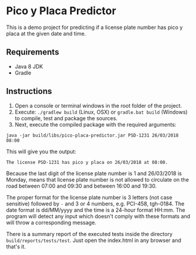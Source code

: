 # Pico y Placa Predictor
This is a demo project for predicting if a license plate number has pico y placa at the given date and time.

## Requirements
- Java 8 JDK
- Gradle

## Instructions
1. Open a console or terminal windows in the root folder of the project.
2. Execute: `./gradlew build` (Linux, OSX) or `gradle.bat build` (Windows) to compile, test and package the sources.
3. Next, execute the compiled package with the required arguments: 
```
java -jar build/libs/pico-placa-predictor.jar PSD-1231 26/03/2018 08:00
```

This will give you the output:
```
The license PSD-1231 has pico y placa on 26/03/2018 at 08:00.
```
Because the last digit of the license plate number is 1 and 26/03/2018 is Monday, means that license plate number is not allowed to circulate on the road between 07:00 and 09:30 and between 16:00 and 19:30.

The proper format for the license plate number is 3 letters (not case sensitive) followed by `-` and 3 or 4 numbers, e.g. PCI-458, tgh-0184. The date format is dd/MM/yyyy and the time is a 24-hour format HH:mm. The program will detect any input which doesn't comply with these formats and will throw a corresponding message.

There is a summary report of the executed tests inside the directory `build/reports/tests/test`. Just open the index.html in any browser and that's it.
